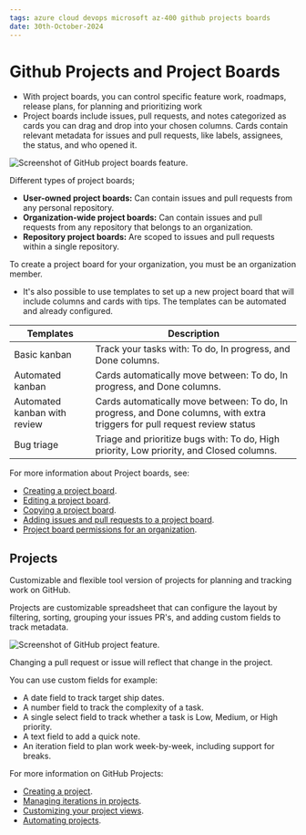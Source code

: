 ```yaml
---
tags: azure cloud devops microsoft az-400 github projects boards
date: 30th-October-2024
---
```


# Github Projects and Project Boards

- With project boards, you can control specific feature work, roadmaps, release plans, for planning and prioritizing work
- Project boards include issues, pull requests, and notes categorized as cards you can drag and drop into your chosen columns.  Cards contain relevant metadata for issues and pull requests, like labels, assignees, the status, and who opened it.

![Screenshot of GitHub project boards feature.](https://learn.microsoft.com/en-us/training/wwl-azure/plan-agile-github-projects-azure-boards/media/github-project-boards-board-80633bf7-417553f9-3d47d858.png)

Different types of project boards;
- **User-owned project boards:** Can contain issues and pull requests from any personal repository.
- **Organization-wide project boards:** Can contain issues and pull requests from any repository that belongs to an organization.
- **Repository project boards:** Are scoped to issues and pull requests within a single repository.

To create a project board for your organization, you must be an organization member.

- It's also possible to use templates to set up a new project board that will include columns and cards with tips.  The templates can be automated and already configured.

| Templates                    | Description                                                                                                                |
| ---------------------------- | -------------------------------------------------------------------------------------------------------------------------- |
| Basic kanban                 | Track your tasks with: To do, In progress, and Done columns.                                                               |
| Automated kanban             | Cards automatically move between: To do, In progress, and Done columns.                                                    |
| Automated kanban with review | Cards automatically move between: To do, In progress, and Done columns, with extra triggers for pull request review status |
| Bug triage                   | Triage and prioritize bugs with: To do, High priority, Low priority, and Closed columns.                                   |

For more information about Project boards, see:

- [Creating a project board](https://docs.github.com/articles/creating-a-project-board).
- [Editing a project board](https://docs.github.com/articles/editing-a-project-board).
- [Copying a project board](https://docs.github.com/issues/planning-and-tracking-with-projects/creating-projects/copying-an-existing-project).
- [Adding issues and pull requests to a project board](https://docs.github.com/articles/adding-issues-and-pull-requests-to-a-project-board).
- [Project board permissions for an organization](https://docs.github.com/articles/project-board-permissions-for-an-organization).

## Projects

Customizable and flexible tool version of projects for planning and tracking work on GitHub.

Projects are customizable spreadsheet that can configure the layout by filtering, sorting, grouping your issues PR's, and adding custom fields to track metadata.

![Screenshot of GitHub project feature.](https://learn.microsoft.com/en-us/training/wwl-azure/plan-agile-github-projects-azure-boards/media/github-projects-beta-f72f1d6a-9c3e8d4d-ac6cffd9.png)

Changing a pull request or issue will reflect that change in the project.

You can use custom fields for example:
- A date field to track target ship dates.
- A number field to track the complexity of a task.
- A single select field to track whether a task is Low, Medium, or High priority.
- A text field to add a quick note.
- An iteration field to plan work week-by-week, including support for breaks.

For more information on GitHub Projects:
- [Creating a project](https://docs.github.com/issues/trying-out-the-new-projects-experience/creating-a-project).
- [Managing iterations in projects](https://docs.github.com/issues/trying-out-the-new-projects-experience/managing-iterations).
- [Customizing your project views](https://docs.github.com/issues/trying-out-the-new-projects-experience/customizing-your-project-views).
- [Automating projects](https://docs.github.com/issues/trying-out-the-new-projects-experience/automating-projects).